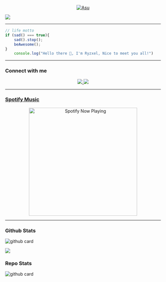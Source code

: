 <p align="center">
  <a href="https://github.com/Xorizn"><img src="http://readme-typing-svg.herokuapp.com?color=b82323&center=true&vCenter=true&multiline=false&lines=My+Name+Harry;I+Learn+Html+And+Javascript;I+Am+15+Years+Old;I+live+In+Indonesia;Don't+bully+me+≧▽≦" alt="Asu"></a>
</p>
<a href="https://r.mtdv.me/xuEfRWXsMt"><img src="https://rawcdn.githack.com/Lingz-ui/data-myBot/96a59ec0fe54f6ee6e3c78fda4257d3fcb1040da/IMG_20220427_102652_033.jpg" /></a>

---

```javascript
// life motto
if (sad() === true){
    sad().stop();
    beAwesome();
}
    console.log("Hello there 👋, I'm Ryzxel, Nice to meet you all!")
```

-------

### Connect with me 
<p align="center">
  <a href="https://instagram.com/Ryzxell"><img src="https://img.shields.io/badge/Instagram-E4405F?style=for-the-badge&logo=instagram&logoColor=white"/> 
  <a href="https://wa.me/6283148375193"><img src="https://img.shields.io/badge/WhatsApp-25D366?style=for-the-badge&logo=whatsapp&logoColor=white" /><br>

  
------
### Spotify Music

<p align="center">
  <a href="https://open.spotify.com/track/4bNvS25ZVMCvLHEUV87mp4?si=yb1PaPVnRgiTYedy8r6i_g&utm_source=copy-link&context=spotify%3Aplaylist%3A37i9dQZF1EIVoBTSiHHsdx&dl_branch=1" target="_blank"><img src="https://now-playing-on-spotify.vercel.app/api/spotify" alt="Spotify Now Playing" width="350"/></a>
</p>

------
 
### Github Stats 

![github card](https://github-readme-stats.vercel.app/api?username=Ryzxel&show_icons=true&theme=radical)

![](https://github-profile-summary-cards.vercel.app/api/cards/profile-details?username=Ryzxel&theme=monokai)

### Repo Stats 

![github card](https://github-readme-stats.vercel.app/api/pin/?username=Ryzxel&repo=Simple-Qrcode&theme=dark)
